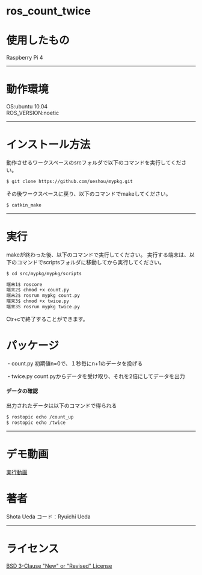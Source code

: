 # ros_count_twice

# 使用したもの

Raspberry Pi 4

---

# 動作環境

OS:ubuntu 10.04  
ROS_VERSION:noetic  

---

# インストール方法

動作させるワークスペースのsrcフォルダで以下のコマンドを実行してください。  

```sh
$ git clone https://github.com/ueshou/mypkg.git  
```

その後ワークスペースに戻り、以下のコマンドでmakeしてください。

```sh
$ catkin_make  
```

---

# 実行

makeが終わった後、以下のコマンドで実行してください。
実行する端末は、以下のコマンドでscriptsフォルダに移動してから実行してください。
```sh
$ cd src/mypkg/mypkg/scripts
```
```sh
端末1$ roscore
端末2$ chmod +x count.py
端末2$ rosrun mypkg count.py
端末3$ chmod +x twice.py
端末3S rosrun mypkg twice.py  
```
Ctr+cで終了することができます。


# パッケージ

・count.py
初期値n=0で、１秒毎にn+1のデータを投げる

・twice.py
count.pyからデータを受け取り、それを2倍にしてデータを出力

#### データの確認

出力されたデータは以下のコマンドで得られる

```sh
$ rostopic echo /count_up
$ rostopic echo /twice
```
---

# デモ動画

[実行動画](https://www.youtube.com/watch?v=8mPzvCJtwSg)  

# 著者
Shota Ueda
コード：Ryuichi Ueda

---

# ライセンス
[BSD 3-Clause "New" or "Revised" License](https://github.com/ueshou/mypkg/blob/main/LICENSE)
